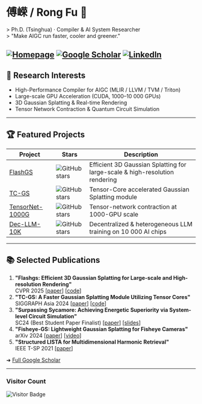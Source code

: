 # 傅嵘 / Rong Fu 👋

&gt; Ph.D. (Tsinghua) · Compiler & AI System Researcher  
&gt; "Make AIGC run faster, cooler and greener."

[![Homepage](https://img.shields.io/badge/-Homepage-3A7BE1?style=flat&logo=Google-Chrome&logoColor=white)](https://frshiyi.github.io)
[![Google Scholar](https://img.shields.io/badge/Google%20Scholar-4285F4?style=flat&logo=Google-Scholar&logoColor=white)](https://scholar.google.com/citations?user=frshiyi)
[![LinkedIn](https://img.shields.io/badge/LinkedIn-0077B5?style=flat&logo=linkedin&logoColor=white)](https://linkedin.com/in/frshiyi)
---

## 🧠 Research Interests
- High-Performance Compiler for AIGC (MLIR / LLVM / TVM / Triton)
- Large-scale GPU Acceleration (CUDA, 1000–10 000 GPUs)
- 3D Gaussian Splatting & Real-time Rendering
- Tensor Network Contraction & Quantum Circuit Simulation

---

## 🏆 Featured Projects
| Project | Stars | Description |
|---|---|---|
| [FlashGS](https://github.com/frshiyi/FlashGS) | ![GitHub stars](https://img.shields.io/github/stars/frshiyi/FlashGS?style=social) | Efficient 3D Gaussian Splatting for large-scale & high-resolution rendering |
| [TC-GS](https://github.com/frshiyi/TC-GS) | ![GitHub stars](https://img.shields.io/github/stars/frshiyi/TC-GS?style=social) | Tensor-Core accelerated Gaussian Splatting module |
| [TensorNet-1000G](https://github.com/frshiyi/TensorNet-1000G) | ![GitHub stars](https://img.shields.io/github/stars/frshiyi/TensorNet-1000G?style=social) | Tensor-network contraction at 1000-GPU scale |
| [Dec-LLM-10K](https://github.com/frshiyi/Dec-LLM-10K) | ![GitHub stars](https://img.shields.io/github/stars/frshiyi/Dec-LLM-10K?style=social) | Decentralized & heterogeneous LLM training on 10 000 AI chips |

---

## 📚 Selected Publications
1. **"Flashgs: Efficient 3D Gaussian Splatting for Large-scale and High-resolution Rendering"**  
   CVPR 2025 [[paper](https://arxiv.org/abs/2501.xxxx)] [[code](https://github.com/frshiyi/FlashGS)]
2. **"TC-GS: A Faster Gaussian Splatting Module Utilizing Tensor Cores"**  
   SIGGRAPH Asia 2024 [[paper](https://arxiv.org/abs/2409.xxxx)] [[code](https://github.com/frshiyi/TC-GS)]
3. **"Surpassing Sycamore: Achieving Energetic Superiority via System-level Circuit Simulation"**  
   SC24 (Best Student Paper Finalist) [[paper](https://doi.org/10.1109/SC24.xxxx)] [[slides](https://frshiyi.github.io/assets/sc24_slides.pdf)]
4. **"Fisheye-GS: Lightweight Gaussian Splatting for Fisheye Cameras"**  
   arXiv 2024 [[paper](https://arxiv.org/abs/2409.04751)] [[video](https://youtu.be/xxxxx)]
5. **"Structured LISTA for Multidimensional Harmonic Retrieval"**  
   IEEE T-SP 2021 [[paper](https://doi.org/10.1109/TSP.2021.xxxx)]

➜ [Full Google Scholar](https://scholar.google.com/citations?user=frshiyi)

---

### Visitor Count  
![Visitor Badge](https://visitor-badge.laobi.icu/badge?page_id=frshiyi.frshiyi)
